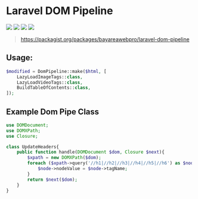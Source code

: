# Laravel DOM Pipeline

![](https://github.com/bayareawebpro/laravel-dom-pipeline/workflows/ci/badge.svg)
![](https://img.shields.io/packagist/dt/bayareawebpro/laravel-dom-pipeline.svg)
![](https://img.shields.io/github/v/release/bayareawebpro/laravel-dom-pipeline.svg)
![](https://img.shields.io/badge/License-MIT-success.svg)

> https://packagist.org/packages/bayareawebpro/laravel-dom-pipeline

## Usage: 
```php
$modified = DomPipeline::make($html, [
    LazyLoadImageTags::class,
    LazyLoadVideoTags::class,
    BuildTableOfContents::class,
]);
```

## Example Dom Pipe Class
```php
use DOMDocument;
use DOMXPath;
use Closure;

class UpdateHeaders{
    public function handle(DOMDocument $dom, Closure $next){
        $xpath = new DOMXPath($dom);
        foreach ($xpath->query('//h1|//h2|//h3|//h4|//h5|//h6') as $node) {
            $node->nodeValue = $node->tagName;
        }
        return $next($dom);
    }
}
```

